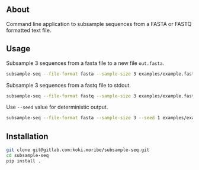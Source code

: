 ##  About
Command line application to subsample sequences from a FASTA or FASTQ formatted text file.

## Usage

Subsample 3 sequences from a fasta file to a new file `out.fasta`.
```bash
subsample-seq --file-format fasta --sample-size 3 examples/example.fasta out.fasta
```

Subsample 3 sequences from a fastq file to stdout.
```bash
subsample-seq --file-format fastq --sample-size 3 examples/example.fastq -
```

Use `--seed` value for deterministic output.
```bash
subsample-seq --file-format fasta --sample-size 3 --seed 1 examples/example.fasta out.fasta
```

## Installation

```bash
git clone git@gitlab.com:koki.moribe/subsample-seq.git
cd subsample-seq
pip install .
```
